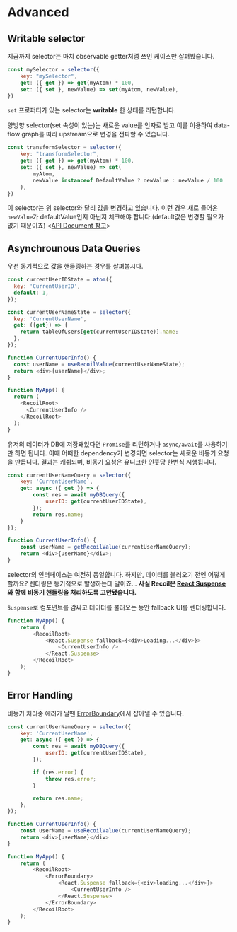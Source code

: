 # Advanced

## Writable selector

지금까지 selector는 마치 observable getter처럼 쓰인 케이스만 살펴봤습니다.

```javascript
const mySelector = selector({
    key: "mySelector",
    get: ({ get }) => get(myAtom) * 100,
    set: ({ set }, newValue) => set(myAtom, newValue),
})
```

`set` 프로퍼티가 있는 selector는 __writable__ 한 상태를 리턴합니다.

양방향 selector(set 속성이 있는)는 새로운 value를 인자로 받고 이를 이용하여 data-flow graph를 따라 upstream으로 변경을 전파할 수 있습니다.

```javascript
const transformSelector = selector({
    key: "transformSelector",
    get: ({ get }) => get(myAtom) * 100,
    set: ({ set }, newValue) => set(
        myAtom,
        newValue instanceof DefaultValue ? newValue : newValue / 100
    ),
})
```

이 selector는 위 selector와 달리 값을 변경하고 있습니다. 이런 경우 새로 들어온 `newValue`가 defaultValue인지 아닌지 체크해야 합니다.(default값은 변경할 필요가 없기 때문이죠)
<[API Document 참고](https://recoiljs.org/docs/api-reference/core/selector/)>


## Asynchrounous Data Queries

우선 동기적으로 값을 핸들링하는 경우를 살펴봅시다.

```javascript
const currentUserIDState = atom({
  key: 'CurrentUserID',
  default: 1,
});

const currentUserNameState = selector({
  key: 'CurrentUserName',
  get: ({get}) => {
    return tableOfUsers[get(currentUserIDState)].name;
  },
});

function CurrentUserInfo() {
  const userName = useRecoilValue(currentUserNameState);
  return <div>{userName}</div>;
}

function MyApp() {
  return (
    <RecoilRoot>
      <CurrentUserInfo />
    </RecoilRoot>
  );
}
```

유저의 데이터가 DB에 저장돼있다면 `Promise`를 리턴하거나 `async/await`를 사용하기만 하면 됩니다. 이때 어떠한 dependency가 변경되면 selector는 새로운 비동기 요청을 만듭니다. 결과는 캐쉬되며, 비동기 요청은 유니크한 인풋당 한번식 시행됩니다.

```javascript
const currentUserNameQuery = selector({
    key: 'CurrentUserName',
    get: async ({ get }) => {
        const res = await myDBQuery({
            userID: get(currentUserIDState),
        });
        return res.name;
    }
});

function CurrentUserInfo() {
    const userName = getRecoilValue(currentUserNameQuery);
    return <div>{userName}</div>;
}
```

selector의 인터페이스는 여전히 동일합니다. 하지만, 데이터를 불러오기 전엔 어떻게 할까요? 렌더링은 동기적으로 발생하는데 말이죠...   __사실 Recoil은 [React Suspense](https://reactjs.org/docs/concurrent-mode-suspense.html)와 함께 비동기 핸들링을 처리하도록 고안됐습니다.__

`Suspense`로 컴포넌트를 감싸고 데이터를 불러오는 동안 fallback UI를 렌더링합니다.

```javascript
function MyApp() {
    return (
        <RecoilRoot>
            <React.Suspense fallback={<div>Loading...</div>}>
                <CurrentUserInfo />
            </React.Suspense>
        </RecoilRoot>
    );
}
```

## Error Handling

비동기 처리중 에러가 날땐 [ErrorBoundary](https://reactjs.org/docs/error-boundaries.html)에서 잡아낼 수 있습니다.

```javascript
const currentUserNameQuery = selector({
    key: 'CurrentUserName',
    get: async ({ get }) => {
        const res = await myDBQuery({
            userID: get(currentUserIDState),
        });

        if (res.error) {
            throw res.error;
        }

        return res.name;
    },
});

function CurrentUserInfo() {
    const userName = useRecoilValue(currentUserNameQuery);
    return <div>{userName}</div>
}

function MyApp() {
    return (
        <RecoilRoot>
            <ErrorBoundary>
                <React.Suspense fallback={<div>loading...</div>}>
                    <CurrentUserInfo />
                </React.Suspense>
            </ErrorBoundary>
        </RecoilRoot>
    );
}
```